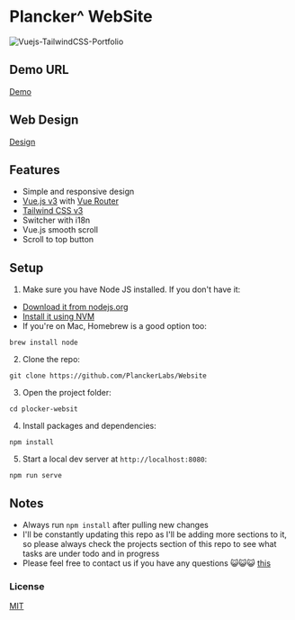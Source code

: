 # Plancker^ WebSite


![Vuejs-TailwindCSS-Portfolio](./src/assets/images/banner.png)

## Demo URL

[Demo](https://plancker.org/)
## Web Design
[Design](https://www.figma.com/file/iHd4J7XTpDNMFFEsqcnyVd/Plancker--web-design?node-id=0%3A1&t=juVaXsPAUqWXHqTu-1)
## Features

-   Simple and responsive design
-   [Vue.js v3](https://vuejs.org) with [Vue Router](https://router.vuejs.org)
-   [Tailwind CSS v3](https://tailwindcss.com)
-   Switcher with i18n
-   Vue.js smooth scroll
-   Scroll to top button


## Setup

1. Make sure you have Node JS installed. If you don't have it:

-   [Download it from nodejs.org](https://nodejs.org)
-   [Install it using NVM ](https://github.com/nvm-sh/nvm)
-   If you're on Mac, Homebrew is a good option too:

```
brew install node
```

2. Clone the repo:

```
git clone https://github.com/PlanckerLabs/Website
```

3. Open the project folder:

```
cd plocker-websit
```

4. Install packages and dependencies:

```
npm install
```

5. Start a local dev server at `http://localhost:8080`:

```
npm run serve
```

## Notes

-   Always run `npm install` after pulling new changes
-   I'll be constantly updating this repo as I'll be adding more sections to it, so please always check the projects section of this repo to see what tasks are under todo and in progress
- Please feel free to contact us if you have any questions 😺😺😺 [this](https://plancker.notion.site/)


### License
[MIT](./LICENSE)
